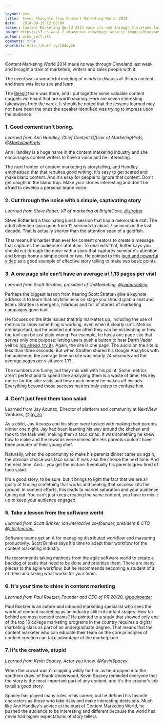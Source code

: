 ```yaml
---

layout: post
title:  Seven thoughts from Content Marketing World 2014
date:   2014-09-15 12:00:00
teaser: Content Marketing World 2014 made its way through Cleveland last week and brought a train of marketers, writers and sales people with it. There were some valuable content nuggets worth sharing. Here are seven interesting takeaways from break-out sessions and keynote speakers. 
image: https://s3-us-west-2.amazonaws.com/ngage-website-images/blog/post-images/cmworld-2014.jpg
author: mike_cottrill
comments: true
shortUrl: http://buff.ly/1Odwy26

---
```


Content Marketing World 2014 made its way through Cleveland last week and brought a train of marketers, writers and sales people with it. 

The event was a wonderful meeting of minds to discuss all things content, and there was lot to see and learn. 

The [Beegit](https://beegit.com) team was there, and I put together some valuable content nuggets we heard that are worth sharing. Here are seven interesting takeaways from the week. It should be noted that the lessons learned may not have been the ones the speaker identified was trying to impress upon the audience. 

### 1. Good content isn't boring. 
*Learned from Ann Handley, Chief Content Officer of MarketingProfs, @[MarketingProfs](https://twitter.com/MarketingProfs)*

Ann Handley is a huge name in the content marketing industry and she encourages content writers to have a voice and be interesting. 

The next frontier of content marketing is storytelling, and Handley emphasized that that requires good writing. It's easy to get scared and make bland content. And it's easy for people to ignore that content. Don't get caught in the bland trap. Make your stories interesting and don't be afraid to develop a personal brand voice. 

### 2. Cut through the noise with a simple, captivating story
*Learned from Steve Rotter, VP of marketing at BrightCove, @[sjrotter](https://twitter.com/sjrotter)*

Steve Rotter led a fascinating lunch session that had a memorable stat: The adult attention span gone from 12 seconds to about 7 seconds in the last decade. That is actually shorter than the attention span of a goldfish. 

That means it's harder than ever for content creators to create a message that captures the audience's attention. To deal with that, Rotter says you should cut through the noise with a story that captures someone's attention and brings home a simple point or two. He pointed to this [loud and powerful video](https://www.youtube.com/watch?v=GH3lFs3EeKY) as a good example of effective story telling to make two basic points.

### 3. A one page site can't have an average of 1.13 pages per visit 
*Learned from Scott Stratten, president of UnMarketing, @[unmarketing](https://twitter.com/unmarketing)*

Perhaps the biggest lesson from hearing Scott Stratten give a keynote address is to learn that anytime he is on stage you should grab a seat and listen. Stratten is energetic, hilarious and full of stories of marketing campaigns gone bad. 

He focuses on the little issues that trip marketers up, including the use of metrics to show something is working, even when it clearly isn't. Metrics are important, but he pointed out how often they can be misleading or how the tool can be just plain wrong. For example, he has a one page site that serves only one purpose: letting users push a button to hear Darth Vader yell no [(go ahead, try it)](http://www.nooooooooooooooo.com/). Again, the site is one page. The audio on the site is less than three seconds. But when Stratten shared his Google Analytics with the audience, the average time on site was nearly 24 seconds and the average pages per visit were 1.13. 

The numbers are funny, but they mix well with his point: Some metrics aren't perfect and to spend time analyzing them is a waste of time. His key metric for the site: visits and how much money he makes off his ads. Everything beyond those success metrics only exists to confuse him.

### 4. Don't just feed them taco salad 
Learned from Jay Acunzo, Director of platform and community at NextView Ventures, @[jay_zo](https://twitter.com/Jay_zo)

As a child, Jay Acunzo and his sister were tasked with making their parents dinner one night. Jay had been learning his way around the kitchen and took to the task well, making them a taco salad. It was something he knew how to make and the rewards were immediate: His parents couldn't have been prouder of their young chef. 

Naturally, when the opportunity to make his parents dinner came up again, the obvious choice was taco salad. It was also the choice the next time. And the next time. And... you get the picture. Eventually his parents grew tired of taco salad. 

It's a good story, to be sure, but it brings to light the fact that we are all guilty of finding something that works and beating that success into the ground. In content efforts, this leads to market saturation and your audience tuning out. You can't just keep creating the same content, you have to mix it up to keep your audience engaged. 

### 5. Take a lesson from the software world 
*Learned from Scott Brinker, ion interactive co-founder, president & CTO, @[chiefmartec](https://twitter.com/chiefmartec)*

Software teams get an A for managing distributed workflow and mastering productivity. Scott Brinker says it's time to adapt their workflow for the content marketing industry. 

He recommends taking methods from the agile software world to create a backlog of tasks that need to be done and prioritize them. There are many pieces to the agile workflow, but he recommends becoming a student of all of them and taking what works for your team. 

### 6. It's your time to shine in content marketing 
*Learned from Paul Roetzer, Founder and CEO of PR 20/20, @[paulroetzer](https://twitter.com/paulroetzer)*

Paul Roetzer is an author and inbound marketing specialist who sees the world of content marketing as an industry still in its infant stages. How far behind are most content teams? He pointed to a study that showed only one of the top 10 college marketing programs in the country requires a digital marketing class as part of an undergraduate degree. That means that the content marketer who can educate their team on the core principles of content creation can take advantage of the marketplace. 

### 7. It's the creative, stupid 
*Learned from Kevin Spacey, Actor you know, @[KevinSpacey](https://twitter.com/KevinSpacey)*

When the crowd wasn't clapping wildly for him as he dropped into the southern drawl of Frank Underwood, Kevin Spacey reminded everyone that the story is the most important part of any content, and it's the creator's job to tell a good story. 

Spacey has played many roles in his career, but he defined his favorite characters as those who take risks and make interesting decisions. Much like Ann Handley's advice at the start of Content Marketing World, he pushed the audience to be interesting and different because the world has never had higher expectations of story tellers. 


